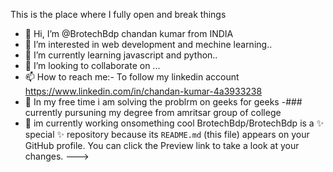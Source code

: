 This is the place where I fully open and break things
- 👋 Hi, I’m @BrotechBdp chandan kumar from INDIA
- 👀 I’m interested in web development and mechine learning..
- 🌱 I’m currently learning javascript and python..
- 💞️ I’m looking to collaborate on ...
- 📫 How to reach me:- To follow my linkedin account https://www.linkedin.com/in/chandan-kumar-4a3933238
- 🌱 In my free time i am solving the problrm on geeks for geeks
-### currently pursuning my degree from amritsar group of college
- 👀 im currently working onsomething cool
BrotechBdp/BrotechBdp is a ✨ special ✨ repository because its `README.md` (this file) appears on your GitHub profile.
You can click the Preview link to take a look at your changes.
--->
